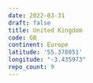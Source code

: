 ```yaml
---
date: 2022-03-31
draft: false
title: United Kingdom
code: GB
continent: Europe
latitude: '55.378051'
longitude: "-3.435973"
repo_count: 9
---
```



